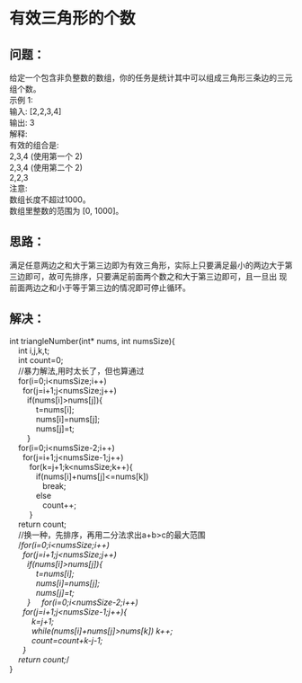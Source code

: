 有效三角形的个数
==============
问题：<br>
----------

  给定一个包含非负整数的数组，你的任务是统计其中可以组成三角形三条边的三元组个数。<br>
  示例 1:<br>
  输入: [2,2,3,4]<br>
输出: 3<br>
解释:<br>
有效的组合是:<br> 
2,3,4 (使用第一个 2)<br>
2,3,4 (使用第二个 2)<br>
2,2,3<br>
注意:<br>
数组长度不超过1000。<br>
数组里整数的范围为 [0, 1000]。<br>


思路：<br>
---------

满足任意两边之和大于第三边即为有效三角形，实际上只要满足最小的两边大于第三边即可，故可先排序，只要满足前面两个数之和大于第三边即可，且一旦出
现前面两边之和小于等于第三边的情况即可停止循环。<br>

解决：<br>
----------

int triangleNumber(int* nums, int numsSize){<br>
    int i,j,k,t;<br>
    int count=0;<br>
    //暴力解法,用时太长了，但也算通过<br>
    for(i=0;i<numsSize;i++)<br>
      for(j=i+1;j<numsSize;j++)<br>
        if(nums[i]>nums[j]){<br>
            t=nums[i];<br>
            nums[i]=nums[j];<br>
            nums[j]=t;<br>
        }<br>
    for(i=0;i<numsSize-2;i++)<br>
      for(j=i+1;j<numsSize-1;j++)<br>
         for(k=j+1;k<numsSize;k++){<br>
            if(nums[i]+nums[j]<=nums[k])<br>
               break;<br>
            else<br>
               count++;<br>
         }<br>
    return count;<br>
    //换一种，先排序，再用二分法求出a+b>c的最大范围<br>
    /*for(i=0;i<numsSize;i++)<br>
      for(j=i+1;j<numsSize;j++)<br>
        if(nums[i]>nums[j]){<br>
            t=nums[i];<br>
            nums[i]=nums[j];<br>
            nums[j]=t;<br>
        }
    for(i=0;i<numsSize-2;i++)<br>
      for(j=i+1;j<numsSize-1;j++){<br>
          k=j+1;<br>
          while(nums[i]+nums[j]>nums[k]) k++;<br>
          count=count+k-j-1;<br>
      }<br>
    return count;*/<br>
}<br>


